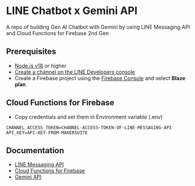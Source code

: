 # LINE Chatbot x Gemini API
A repo of building Gen AI Chatbot with Gemini by using LINE Messaging API and Cloud Functions for Firebase 2nd Gen

## Prerequisites
* [Node.js v18](https://nodejs.org) or higher
* [Create a channel on the LINE Developers console](https://developers.line.biz/en/docs/messaging-api/getting-started/)
* Create a Firebase project using the [Firebase Console](https://console.firebase.google.com) and select <b>Blaze plan</b>

## Cloud Functions for Firebase
* Copy credentials and set them in Environment variable (.env)
```
CHANNEL_ACCESS_TOKEN=CHANNEL-ACCESS-TOKEN-OF-LINE-MESSAGING-API
API_KEY=API-KEY-FROM-MAKERSUITE
```

## Documentation
* [LINE Messaging API](https://developers.line.biz/en/docs/messaging-api/overview)
* [Cloud Functions for Firebase](https://firebase.google.com/docs/functions/get-started)
* [Gemini API](https://ai.google.dev/docs/gemini_api_overview)
